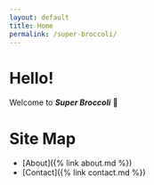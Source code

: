 ```yaml
---
layout: default
title: Home
permalink: /super-broccoli/
---
```

# Hello!
Welcome to ***Super Broccoli*** :broccoli:

# Site Map
- [About]({% link about.md %})
- [Contact]({% link contact.md %})
